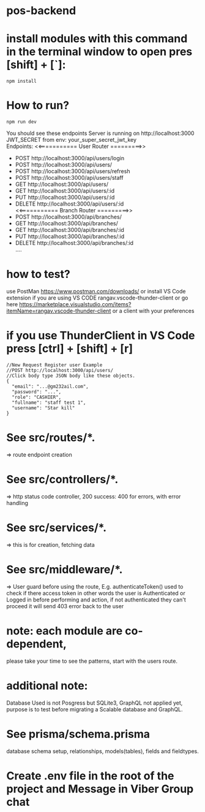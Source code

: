 # pos-backend
  # install modules with this command in the terminal window to open pres [shift] + [`]:
    npm install
  # How to run? 
    npm run dev
  You should see these endpoints
  Server is running on http://localhost:3000
  JWT_SECRET from env: your_super_secret_jwt_key    
  Endpoints:
  <<=========== User Router =========>>
  - POST http://localhost:3000/api/users/login      
  - POST http://localhost:3000/api/users/
  - POST http://localhost:3000/api/users/refresh    
  - POST http://localhost:3000/api/users/staff      
  - GET http://localhost:3000/api/users/
  - GET http://localhost:3000/api/users/:id
  - PUT http://localhost:3000/api/users/:id
  - DELETE http://localhost:3000/api/users/:id      
  <<=========== Branch Router =========>>
  - POST http://localhost:3000/api/branches/        
  - GET http://localhost:3000/api/branches/
  - GET http://localhost:3000/api/branches/:id      
  - PUT http://localhost:3000/api/branches/:id      
  - DELETE http://localhost:3000/api/branches/:id   
  ....
  # how to test? 
  use PostMan https://www.postman.com/downloads/
  or install VS Code extension if you are using 
  VS CODE rangav.vscode-thunder-client or go here 
  https://marketplace.visualstudio.com/items?itemName=rangav.vscode-thunder-client
  or a client with your preferences
  
  # if you use ThunderClient in VS Code press [ctrl] + [shift] + [r]
    //New Request Register user Example
    //POST http://localhost:3000/api/users/
    //Click body type JSON body like these objects.
    {
      "email": "...@gm232ail.com",
      "password": "...",
      "role": "CASHIER",
      "fullname": "staff test 1",
      "username": "Star kill"
    }
  # See src/routes/*. 
  => route endpoint creation
  # See src/controllers/*.
  => http status code controller, 200 success: 400 for errors, with error handling
  # See src/services/*. 
  => this is for creation, fetching data
  # See src/middleware/*. 
  => User guard before using the route, 
  E.g. authenticateToken() used to check if there access token in other words the user is Authenticated or Logged in
  before performing and action, if not authenticated they can't proceed it will send 403 error back to the user
  # note: each module are co-dependent, 
  please take your time to see the patterns, start with the users route.
  # additional note:
  Database Used is not Posgress but SQLite3, GraphQL not applied yet,
  purpose is to test before migrating a Scalable database and GraphQL.
  # See prisma/schema.prisma 
  database schema setup, relationships, models(tables), fields and fieldtypes. 
  
  # Create .env file in the root of the project and Message in Viber Group chat
